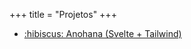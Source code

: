 +++
title = "Projetos"
+++

<ul>
    <li>
        <a
            href="https://anohana.paulosales.me"
            target="_blank"
        >
            :hibiscus: Anohana (Svelte + Tailwind)
        </a>
    </li>
</div>